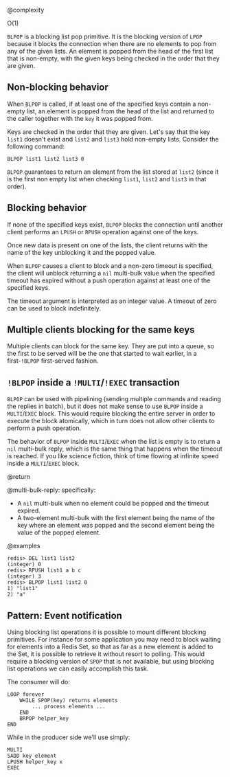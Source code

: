@complexity

O(1)


`BLPOP` is a blocking list pop primitive.  It is the blocking version of `LPOP`
because it blocks the connection when there are no elements to pop from any of
the given lists. An element is popped from the head of the first list that is
non-empty, with the given keys being checked in the order that they are given.

## Non-blocking behavior

When `BLPOP` is called, if at least one of the specified keys contain a
non-empty list, an element is popped from the head of the list and returned to
the caller together with the `key` it was popped from.

Keys are checked in the order that they are given. Let's say that the key
`list1` doesn't exist and `list2` and `list3` hold non-empty lists. Consider
the following command:

    BLPOP list1 list2 list3 0

`BLPOP` guarantees to return an element from the list stored at `list2` (since
it is the first non empty list when checking `list1`, `list2` and `list3` in
that order).

## Blocking behavior

If none of the specified keys exist, `BLPOP` blocks
the connection until another client performs an `LPUSH` or `RPUSH` operation
against one of the keys.

Once new data is present on one of the lists, the client returns with the name
of the key unblocking it and the popped value.

When `BLPOP` causes a client to block and a non-zero timeout is specified, the
client will unblock returning a `nil` multi-bulk value when the specified
timeout has expired without a push operation against at least one of the
specified keys.

The timeout argument is interpreted as an integer value. A timeout of zero can
be used to block indefinitely.

## Multiple clients blocking for the same keys

Multiple clients can block for the same key. They are put into
a queue, so the first to be served will be the one that started to wait
earlier, in a first-`!BLPOP` first-served fashion.

## `!BLPOP` inside a `!MULTI`/`!EXEC` transaction

`BLPOP` can be used with pipelining (sending multiple commands and reading the
replies in batch), but it does not make sense to use `BLPOP` inside a
`MULTI`/`EXEC` block. This would require blocking the entire server in order to
execute the block atomically, which in turn does not allow other clients to
perform a push operation.

The behavior of `BLPOP` inside `MULTI`/`EXEC` when the list is empty is to
return a `nil` multi-bulk reply, which is the same thing that happens when the
timeout is reached. If you like science fiction, think of time flowing at
infinite speed inside a `MULTI`/`EXEC` block.

@return

@multi-bulk-reply: specifically:

* A `nil` multi-bulk when no element could be popped and the timeout expired.
* A two-element multi-bulk with the first element being the name of the key where an element
  was popped and the second element being the value of the popped element.

@examples

    redis> DEL list1 list2
    (integer) 0
    redis> RPUSH list1 a b c
    (integer) 3
    redis> BLPOP list1 list2 0
    1) "list1"
    2) "a"

## Pattern: Event notification

Using blocking list operations it is possible to mount different blocking
primitives. For instance for some application you may need to block
waiting for elements into a Redis Set, so that as far as a new element is
added to the Set, it is possible to retrieve it without resort to polling.
This would require a blocking version of `SPOP` that is
not available, but using blocking list operations we can easily accomplish
this task.

The consumer will do:

    LOOP forever
        WHILE SPOP(key) returns elements
            ... process elements ...
        END
        BRPOP helper_key
    END

While in the producer side we'll use simply:

    MULTI
    SADD key element
    LPUSH helper_key x
    EXEC



